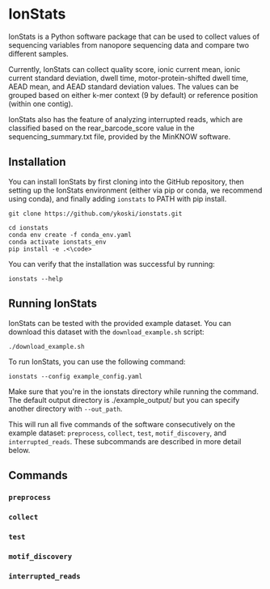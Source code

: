 # IonStats

IonStats is a Python software package that can be used to collect values of sequencing variables from nanopore sequencing data and compare two different samples.

Currently, IonStats can collect quality score, ionic current mean, ionic current standard deviation, dwell time, motor-protein-shifted dwell time, AEAD mean, and AEAD standard deviation values. The values can be grouped based on either k-mer context (9 by default) or reference position (within one contig).

IonStats also has the feature of analyzing interrupted reads, which are classified based on the rear_barcode_score value in the sequencing_summary.txt file, provided by the MinKNOW software.

## Installation

You can install IonStats by first cloning into the GitHub repository, then setting up the IonStats environment (either via pip or conda, we recommend using conda), and finally adding `ionstats` to PATH with pip install.

    git clone https://github.com/ykoski/ionstats.git

    cd ionstats
    conda env create -f conda_env.yaml
    conda activate ionstats_env
    pip install -e .<\code>

You can verify that the installation was successful by running:

    ionstats --help

## Running IonStats

IonStats can be tested with the provided example dataset. You can download this dataset with the `download_example.sh` script:

    ./download_example.sh

To run IonStats, you can use the following command:

    ionstats --config example_config.yaml

Make sure that you're in the ionstats directory while running the command. The default output directory is ./example_output/ but you can specify another directory with `--out_path`.

This will run all five commands of the software consecutively on the example dataset: `preprocess`, `collect`, `test`, `motif_discovery`, and `interrupted_reads`. These subcommands are described in more detail below.

## Commands

### `preprocess`

### `collect`

### `test`

### `motif_discovery`

### `interrupted_reads`
